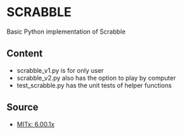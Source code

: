 # SCRABBLE
Basic Python implementation of Scrabble

## Content
- scrabble_v1.py is for only user
- scrabble_v2.py also has the option to play by computer
- test_scrabble.py has the unit tests of helper functions

## Source
- [MITx: 6.00.1x](https://www.edx.org/course/introduction-computer-science-mitx-6-00-1x-11p)  
